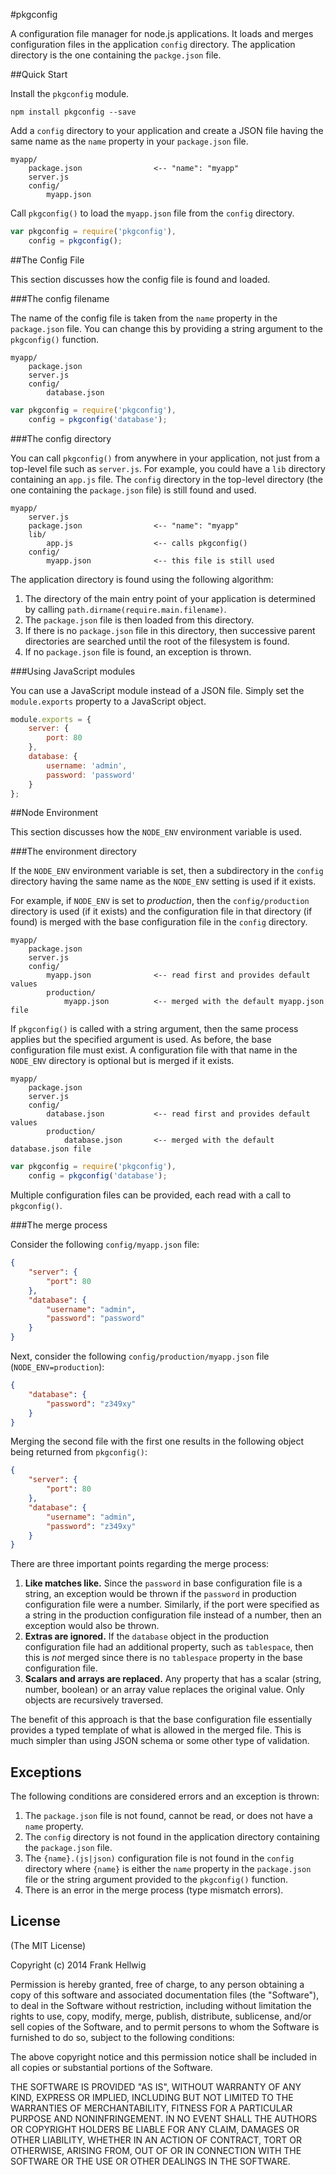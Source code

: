 #pkgconfig

A configuration file manager for node.js applications. It loads and merges
configuration files in the application `config` directory. The application
directory is the one containing the `packge.json` file.

##Quick Start

Install the `pkgconfig` module.

```no-highlight
npm install pkgconfig --save
```

Add a `config` directory to your application and create a JSON file having the
same name as the `name` property in your `package.json` file.

```no-highlight
myapp/
    package.json                <-- "name": "myapp"
    server.js
    config/
        myapp.json
```

Call `pkgconfig()` to load the `myapp.json` file from the `config` directory.

```javascript
var pkgconfig = require('pkgconfig'),
    config = pkgconfig(); 
```

##The Config File

This section discusses how the config file is found and loaded.

###The config filename

The name of the config file is taken from the `name` property in the `package.json` file.
You can change this by providing a string argument to the `pkgconfig()` function.

```no-highlight
myapp/
    package.json
    server.js
    config/
        database.json
```

```javascript
var pkgconfig = require('pkgconfig'),
    config = pkgconfig('database'); 
```

###The config directory

You can call `pkgconfig()` from anywhere in your application, not just from a
top-level file such as `server.js`. For example, you could have a `lib`
directory containing an `app.js` file. The `config` directory in the top-level
directory (the one containing the `package.json` file) is still found and used.

```no-highlight
myapp/
    server.js
    package.json                <-- "name": "myapp"
    lib/
        app.js                  <-- calls pkgconfig()
    config/
        myapp.json              <-- this file is still used
```

The application directory is found using the following algorithm:

1. The directory of the main entry point of your application is determined by calling `path.dirname(require.main.filename)`.
2. The `package.json` file is then loaded from this directory.
3. If there is no `package.json` file in this directory, then successive parent directories are searched until the root of the filesystem is found.
4. If no `package.json` file is found, an exception is thrown.

###Using JavaScript modules

You can use a JavaScript module instead of a JSON file.
Simply set the `module.exports` property to a JavaScript object.

```javascript
module.exports = {
    server: {
        port: 80
    },
    database: {
        username: 'admin',
        password: 'password'
    }
};
```

##Node Environment

This section discusses how the `NODE_ENV` environment variable is used.

###The environment directory

If the `NODE_ENV` environment variable is set, then a subdirectory in the
`config` directory having the same name as the `NODE_ENV` setting is used
if it exists.

For example, if `NODE_ENV` is set to *production*, then the `config/production`
directory is used (if it exists) and the configuration file in that directory
(if found) is merged with the base configuration file in the `config` directory.

```no-highlight
myapp/
    package.json
    server.js
    config/
        myapp.json              <-- read first and provides default values
        production/
            myapp.json          <-- merged with the default myapp.json file
```

If `pkgconfig()` is called with a string argument, then the same process
applies but the specified argument is used. As before, the base configuration
file must exist. A configuration file with that name in the `NODE_ENV`
directory is optional but is merged if it exists.

```no-highlight
myapp/
    package.json
    server.js
    config/
        database.json           <-- read first and provides default values
        production/
            database.json       <-- merged with the default database.json file
```

```javascript
var pkgconfig = require('pkgconfig'),
    config = pkgconfig('database'); 
```

Multiple configuration files can be provided, each read with a call to `pkgconfig()`.

###The merge process

Consider the following `config/myapp.json` file:

```json
{
    "server": {
        "port": 80
    },
    "database": {
        "username": "admin",
        "password": "password"
    }
}
```

Next, consider the following `config/production/myapp.json` file (`NODE_ENV=production`):

```json
{
    "database": {
        "password": "z349xy"
    }
}
```

Merging the second file with the first one results in the following object
being returned from `pkgconfig()`:

```json
{
    "server": {
        "port": 80
    },
    "database": {
        "username": "admin",
        "password": "z349xy"
    }
}
```

There are three important points regarding the merge process:

1. **Like matches like.** Since the `password` in base configuration file is a string, an exception would be thrown if the `password` in production configuration file were a number. Similarly, if the port were specified as a string in the production configuration file instead of a number, then an exception would also be thrown.
2. **Extras are ignored.** If the `database` object in the production configuration file had an additional property, such as `tablespace`, then this is *not* merged since there is no `tablespace` property in the base configuration file.
3. **Scalars and arrays are replaced.** Any property that has a scalar (string, number, boolean) or an array value replaces the original value. Only objects are recursively traversed.

The benefit of this approach is that the base configuration file essentially
provides a typed template of what is allowed in the merged file. This is much
simpler than using JSON schema or some other type of validation.

Exceptions
----------

The following conditions are considered errors and an exception is thrown:

1. The `package.json` file is not found, cannot be read, or does not have a `name` property.
2. The `config` directory is not found in the application directory containing the `package.json` file.
3. The `{name}.(js|json)` configuration file is not found in the `config` directory where `{name}` is either the `name` property in the `package.json` file or the string argument provided to the `pkgconfig()` function.
4. There is an error in the merge process (type mismatch errors).

License
-------

(The MIT License)

Copyright (c) 2014 Frank Hellwig

Permission is hereby granted, free of charge, to any person obtaining a copy of this software and associated documentation files (the "Software"), to deal in the Software without restriction, including without limitation the rights to use, copy, modify, merge, publish, distribute, sublicense, and/or sell copies of the Software, and to permit persons to whom the Software is furnished to do so, subject to the following conditions:

The above copyright notice and this permission notice shall be included in all copies or substantial portions of the Software.

THE SOFTWARE IS PROVIDED "AS IS", WITHOUT WARRANTY OF ANY KIND, EXPRESS OR IMPLIED, INCLUDING BUT NOT LIMITED TO THE WARRANTIES OF MERCHANTABILITY, FITNESS FOR A PARTICULAR PURPOSE AND NONINFRINGEMENT. IN NO EVENT SHALL THE AUTHORS OR COPYRIGHT HOLDERS BE LIABLE FOR ANY CLAIM, DAMAGES OR OTHER LIABILITY, WHETHER IN AN ACTION OF CONTRACT, TORT OR OTHERWISE, ARISING FROM, OUT OF OR IN CONNECTION WITH THE SOFTWARE OR THE USE OR OTHER DEALINGS IN THE SOFTWARE.
